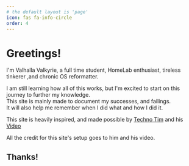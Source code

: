 ```yaml
---
# the default layout is 'page'
icon: fas fa-info-circle
order: 4
---
```


# Greetings!

I'm Valhalla Valkyrie, a full time student, HomeLab enthusiast, tireless tinkerer ,and chronic OS reformatter.  

I am still learning how all of this works, but I'm excited to start on this journey to further my knowledge.  
This site is mainly made to document my successes, and failings.  
It will also help me remember when I did what and how I did it.

This site is heavily inspired, and made possible by [Techno Tim](https://technotim.live/) and his [Video](https://www.youtube.com/watch?v=F8iOU1ci19Q&embeds_referring_euri=https%3A%2F%2Ftechnotim.live%2F&source_ve_path=MjM4NTE)

All the credit for this site's setup goes to him and his video.

## Thanks!